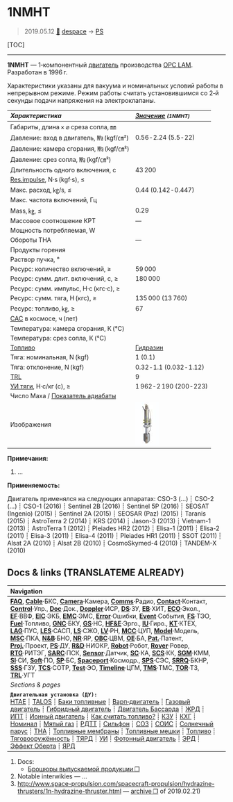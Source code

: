 # 1NMHT
> 2019.05.12 [🚀](../index/index.md) [despace](index.md) → [PS](ps.md)

[TOC]

---

**1NMHT** — 1‑компонентный [двигатель](ps.md) производства [OPC LAM](zz_opc_lam.md). Разработан в 1996 г.

Характеристики указаны для вакуума и номинальных условий работы в непрерывном режиме. Режим работы считать установившимся со 2‑й секунды подачи напряжения на электроклапаны.

|*Характеристика*|*[Значение](si.md) <small>(1NMHT)</small>*|
|:--|:--|
|Габариты, длина × ⌀ среза сопла, ㎜||
|Давление: вход в двигатель, ㎫ (kgf/㎝²)|0.56 ‑ 2.24 (5.5 ‑ 22)|
|Давление: камера сгорания, ㎫ (kgf/㎝²)||
|Давление: срез сопла, ㎫ (kgf/㎝²)||
|Длительность одного включения, с|43 200|
|[Res.impulse](ing.md), N·s (kgf·s), ≤||
|Макс. расход, ㎏/s, ≤|0.44 (0.142 ‑ 0.447)|
|Макс. частота включений, Гц||
|Mass, ㎏, ≤|0.29|
|Массовое соотношение КРТ|—|
|Мощность потребляемая, W||
|Обороты ТНА|—|
|Продукты горения||
|Раствор пучка, °||
|Ресурс: количество включений, ≥|59 000|
|Ресурс: сумм. длит. включений, c, ≥|180 000|
|Ресурс: сумм. импульс, Н·с (кгс·с), ≥||
|Ресурс: сумм. тяга, Н (кгс), ≥|135 000 (13 760)|
|Ресурс: топливо, ㎏, ≥|67|
|[САС](lifetime.md) в космосе, ч (лет)||
|Температура: камера сгорания, К (℃)||
|Температура: срез сопла, К (℃)||
|[Топливо](fuel.md)|[Гидразин](гидразин.md)|
|Тяга: номинальная, N (kgf)|1 (0.1)|
|Тяга: отклонение, N (kgf)|0.32 ‑ 1.1 (0.032 ‑ 1.12)|
|[TRL](trl.md)|9|
|[УИ тяги](isp.md), Н·с/кг (с), ≥|1 962 ‑ 2 190 (200 ‑ 223)|
|Число Маха / [Показатель адиабаты](heat_cr.md)||
|Изображения|[![](f/ps/1nmht_pic1_thumb.jpg)](f/ps/1nmht_pic1.jpg)|

**Примечания:**

   1. …

**Применяемость:**

Двигатель применялся на следующих аппаратах: CSO-3 (…) ┊ CSO-2 (…) ┊ CSO-1 (2016) ┊ Sentinel 2B (2016) ┊ Sentinel 5P (2016) ┊ SEOSAT (Ingenio) (2015) ┊ Sentinel 2A (2015) ┊ SEOSAR (Paz) (2015) ┊ Taranis (2015) ┊ AstroTerra 2 (2014) ┊ KRS (2014) ┊ Jason-3 (2013) ┊ Vietnam-1 (2013) ┊ AstroTerra 1 (2012) ┊ Pleiades HR2 (2012) ┊ Elisa-1 (2011) ┊ Elisa-2 (2011) ┊ Elisa-3 (2011) ┊ Elisa-4 (2011) ┊ Pleiades HR1 (2011) ┊ SSOT (2011) ┊ Alsat 2A (2010) ┊ Alsat 2B (2010) ┊ CosmoSkymed-4 (2010) ┊ TANDEM-X (2010)



<p style="page-break-after:always"> </p>

## Docs & links (TRANSLATEME ALREADY)
|Navigation|
|:--|
|**[FAQ](faq.md)**, **[Cable](cable.md)**·БКС, **[Camera](cam.md)**·Камера, **[Comms](comms.md)**·Радио, **[Contact](contact.md)**·Контакт, **[Control](control.md)**·Упр., **[Doc](doc.md)**·Док., **[Doppler](doppler.md)**·ИСР, **[DS](ds.md)**·ЗУ, **[EB](eb.md)**·ХИТ, **[ECO](ecology.md)**·Экол., **[EF](ef.md)**·ВВФ, **[ElC](elc.md)**·ЭКБ, **[EMC](emc.md)**·ЭМС, **[Error](error.md)**·Ошибки, **[Event](event.md)**·События, **[FS](fs.md)**·ТЭО, **[Fuel](fuel.md)**·Топливо, **[GNC](gnc.md)**·БКУ, **[GS](scs.md)**·НС, **[HF&E](hfe.md)**·Эрго., **[IU](iu.md)**·Гиро., **[KT](kt.md)**·КТЕХ, **[LAG](lag.md)**·ПУC, **[LES](les.md)**·САСП, **[LS](ls.md)**·СЖО, **[LV](lv.md)**·РН, **[MCC](mcc.md)**·ЦУП, **[Model](model.md)**·Модель, **[MSC](sc.md)**·ПКА, **[N&B](nnb.md)**·БНО, **[NR](nr.md)**·ЯР, **[OBC](obc.md)**·ЦВМ, **[OE](oe.md)**·БА, **[Pat.](патент.md)**·Патент, **[Proj.](project.md)**·Проект, **[PS](ps.md)**·ДУ, **[R&D](rnd.md)**·НИОКР, **[Robot](robotics.md)**·Робот, **[Rover](rover.md)**·Ровер, **[RTG](rtg.md)**·РИТЭГ, **[SARC](sarc.md)**·ПСК, **[Sensor](sensor.md)**·Датчик, **[SC](sc.md)**·КА, **[SCS](scs.md)**·КК, **[SGM](sgm.md)**·КММ, **[SI](si.md)**·СИ, **[Soft](soft.md)**·ПО, **[SP](sp.md)**·БС, **[Spaceport](spaceport.md)**·Космодр., **[SPS](sps.md)**·СЭС, **[SRRQ](srrq.md)**·БКНР, **[SSS](sss.md)**·ГЗУ, **[TCS](tcs.md)**·СОТР, **[Test](test.md)**·ЭО, **[Timeline](timeline.md)**·ЦГМ, **[TMS](tms.md)**·ТМС, **[TOR](tor.md)**·ТЗ, **[TRL](trl.md)**·УГТ|
|*Sections & pages*|
|**`Двигательная установка (ДУ):`**<br> [HTAE](htae.md) ┊ [TALOS](talos.md) ┊ [Баки топливные](fuel_tank.md) ┊ [Варп‑двигатель](warp_drive.md) ┊ [Газовый двигатель](cgt.md) ┊ [Гибридный двигатель](гбрд.md) ┊ [Двигатель Бассарда](bussard_ramjet.md) ┊ [ЖРД](lpr.md) ┊ [ИПТ](ing.md) ┊ [Ионный двигатель](иод.md) ┊ [Как считать топливо?](si.md) ┊ [КЗУ](cinu.md) ┊ [КХГ](cgs.md) ┊ [Номинал](nominal.md) ┊ [Мятый газ](exhsteam.md) ┊ [РДТТ](spr.md) ┊ [Сильфон](сильфон.md) ┊ [СОЗ](соз.md) ┊ [СОИС](соис.md) ┊ [Солнечный парус](солнечный_парус.md) ┊ [ТНА](turbopump.md) ┊ [Топливные мембраны](топливные_мембраны.md) ┊ [Топливные мешки](топливные_мешки.md) ┊ [Топливо](fuel.md) ┊ [Тяговооружённость](ttwr.md) ┊ [ТЯРД](тярд.md) ┊ [УИ](isp.md) ┊ [Фотонный двигатель](фотонный_двигатель.md) ┊ [ЭРД](epsp.md) ┊ [Эффект Оберта](oberth_eff.md) ┊ [ЯРД](ntr.md)|

   1. Docs:
      - [Брошюры выпускаемой продукции ❐](f/contact/o/opc_lam_brochures.7z)
   1. Notable interwikies — …
   1. <http://www.space-propulsion.com/spacecraft-propulsion/hydrazine-thrusters/1n-hydrazine-thruster.html> — [archive ❐](f/ps/1nmht_site.pdf) of 2019.02.21)
